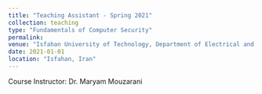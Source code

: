 ```yaml
---
title: "Teaching Assistant - Spring 2021"
collection: teaching
type: "Fundamentals of Computer Security"
permalink:
venue: "Isfahan University of Technology, Department of Electrical and Computer Engineering"
date: 2021-01-01
location: "Isfahan, Iran"
---
```


Course Instructor: Dr. Maryam Mouzarani

